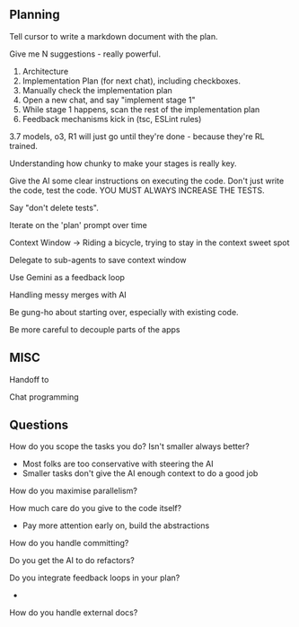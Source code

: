 ## Planning

Tell cursor to write a markdown document with the plan.

Give me N suggestions - really powerful.

1. Architecture
2. Implementation Plan (for next chat), including checkboxes.
3. Manually check the implementation plan
4. Open a new chat, and say "implement stage 1"
5. While stage 1 happens, scan the rest of the implementation plan
6. Feedback mechanisms kick in (tsc, ESLint rules)

3.7 models, o3, R1 will just go until they're done - because they're RL trained.

Understanding how chunky to make your stages is really key.

Give the AI some clear instructions on executing the code. Don't just write the code, test the code. YOU MUST ALWAYS INCREASE THE TESTS.

Say "don't delete tests".

Iterate on the 'plan' prompt over time

Context Window -> Riding a bicycle, trying to stay in the context sweet spot

Delegate to sub-agents to save context window

Use Gemini as a feedback loop

Handling messy merges with AI

Be gung-ho about starting over, especially with existing code.

Be more careful to decouple parts of the apps

## MISC

Handoff to

Chat programming

## Questions

How do you scope the tasks you do? Isn't smaller always better?

- Most folks are too conservative with steering the AI
- Smaller tasks don't give the AI enough context to do a good job

How do you maximise parallelism?

How much care do you give to the code itself?

- Pay more attention early on, build the abstractions

How do you handle committing?

Do you get the AI to do refactors?

Do you integrate feedback loops in your plan?

-

How do you handle external docs?
